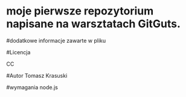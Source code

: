 # moje pierwsze repozytorium napisane na warsztatach GitGuts.

#dodatkowe informacje zawarte w pliku

#Licencja

CC

#Autor
Tomasz Krasuski

#wymagania
node.js